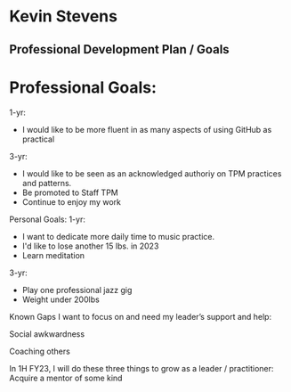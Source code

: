 # Kevin Stevens 
## Professional Development Plan / Goals

# Professional Goals:
1-yr:
- I would like to be more fluent in as many aspects of using GitHub as practical


3-yr:
- I would like to be seen as an acknowledged authoriy on TPM practices and patterns.
- Be promoted to Staff TPM
- Continue to enjoy my work

Personal Goals:
1-yr: 
- I want to dedicate more daily time to music practice.
- I'd like to lose another 15 lbs. in 2023
- Learn meditation

3-yr: 
- Play one professional jazz gig
- Weight under 200lbs


Known Gaps I want to focus on and need my leader’s support and help:

Social awkwardness

Coaching others


In 1H FY23, I will do these three things to grow as a leader / practitioner:
Acquire a mentor of some kind

